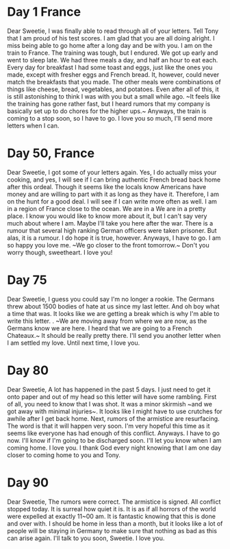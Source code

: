 ﻿# Day 1 France
Dear Sweetie,
I was finally able to read through all of your letters. Tell Tony that I am proud of his test scores. I am glad that you are all doing alright. I miss being able to go home after a long day and be with you.
I am on the train to France. The training was tough, but I endured. We got up early and went to sleep late. We had three meals a day, and half an hour to eat each. Every day for breakfast I had some toast and eggs, just like the ones you made, except with fresher eggs and French bread. It, however, could never match the breakfasts that you made. The other meals were combinations of things like cheese, bread, vegetables, and potatoes. 
Even after all of this, it is still astonishing to think I was with you but a small while ago. ~It feels like the training has gone rather fast, but I heard rumors that my company is basically set up to do chores for the higher ups.~
Anyways, the train is coming to a stop soon, so I have to go. I love you so much, I'll send more letters when I can.
# Day 50, France
Dear Sweetie,
I got some of your letters again. Yes, I do actually miss your cooking, and yes, I will see if I can bring authentic French bread back home after this ordeal. Though it seems like the locals know Americans have money and are willing to part with it as long as they have it. Therefore, I am on the hunt for a good deal. I will see if I can write more often as well.
I am in a region of France close to the ocean. We are in a We are in a pretty place. I know you would like to know more about it, but I can't say very much about where I am. Maybe I'll take you here after the war.
There is a rumour that several high ranking German officers were taken prisoner. But alas, it is a rumour. I do hope it is true, however.
Anyways, I have to go. I am so happy you love me. ~We go closer to the front tomorrow.~ Don't you worry though, sweetheart. I love you!
# Day 75
Dear Sweetie,
I guess you could say I'm no longer a rookie. The Germans threw about 1500 bodies of hate at us since my last letter. And oh boy what a time that was. It looks like we are getting a break which is why I'm able to write this letter. .
~We are moving away from where we are now, as the Germans know we are here. I heard that we are going to a French Chateaux.~ It should be really pretty there.
I'll send you another letter when I am settled my love. Until next time, I love you.
# Day 80
Dear Sweetie,
A lot has happened in the past 5 days. I just need to get it onto paper and out of my head so this letter will have some rambling. 
First of all, you need to know that I was shot. It was a minor skirmish ~and we got away with minimal injuries~. It looks like I might have to use crutches for awhile after I get back home.
Next, rumors of the armistice are resurfacing. The word is that it will happen very soon. I'm very hopeful this time as it seems like everyone has had enough of this conflict.
Anyways. I have to go now. I'll know if I'm going to be discharged soon. I'll let you know when I am coming home. I love you. I thank God every night knowing that I am one day closer to coming home to you and Tony.
# Day 90
Dear Sweetie,
The rumors were correct. The armistice is signed. All conflict stopped today. It is surreal how quiet it is. It is as if all horrors of the world were expelled at exactly 11~00 am. 
It is fantastic knowing that this is done and over with. I should be home in less than a month, but it looks like a lot of people will be staying in Germany to make sure that nothing as bad as this can arise again.
I'll talk to you soon, Sweetie. I love you.
